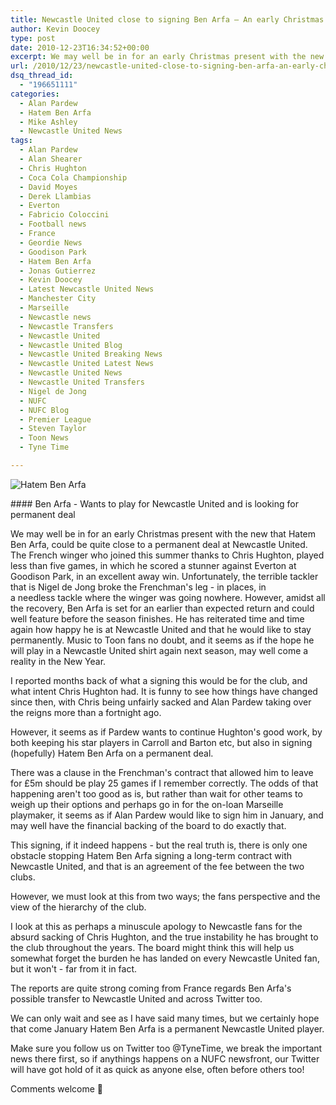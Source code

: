 ```yaml
---
title: Newcastle United close to signing Ben Arfa – An early Christmas present?
author: Kevin Doocey
type: post
date: 2010-12-23T16:34:52+00:00
excerpt: We may well be in for an early Christmas present with the new that Hatem Ben Arfa, could be quite close to a permanent deal..
url: /2010/12/23/newcastle-united-close-to-signing-ben-arfa-an-early-christmas-present/
dsq_thread_id:
  - "196651111"
categories:
  - Alan Pardew
  - Hatem Ben Arfa
  - Mike Ashley
  - Newcastle United News
tags:
  - Alan Pardew
  - Alan Shearer
  - Chris Hughton
  - Coca Cola Championship
  - David Moyes
  - Derek Llambias
  - Everton
  - Fabricio Coloccini
  - Football news
  - France
  - Geordie News
  - Goodison Park
  - Hatem Ben Arfa
  - Jonas Gutierrez
  - Kevin Doocey
  - Latest Newcastle United News
  - Manchester City
  - Marseille
  - Newcastle news
  - Newcastle Transfers
  - Newcastle United
  - Newcastle United Blog
  - Newcastle United Breaking News
  - Newcastle United Latest News
  - Newcastle United News
  - Newcastle United Transfers
  - Nigel de Jong
  - NUFC
  - NUFC Blog
  - Premier League
  - Steven Taylor
  - Toon News
  - Tyne Time

---
```

![Hatem Ben Arfa](https://www.tynetime.com/wp-content/uploads/2010/12/Hatem-Ben-Arfa-006.jpg "Hatem-Ben-Arfa-006")

#### Ben Arfa - Wants to play for Newcastle United and is looking for permanent deal

We may well be in for an early Christmas present with the new that Hatem Ben Arfa, could be quite close to a permanent deal at Newcastle United. The French winger who joined this summer thanks to Chris Hughton, played less than five games, in which he scored a stunner against Everton at Goodison Park, in an excellent away win. Unfortunately, the terrible tackler that is Nigel  de Jong broke the Frenchman's leg - in places, in a needless tackle where the winger was going nowhere. However, amidst all the recovery, Ben Arfa is set for an earlier than expected return and could well feature before the season finishes. He has reiterated time and time again how happy he is at Newcastle United and that he would like to stay permanently. Music to Toon fans no doubt, and it seems as if the hope he will play in a Newcastle United shirt again next season, may well come a reality in the New Year.

I reported months back of what a signing this would be for the club, and what intent Chris Hughton had. It is funny to see how things have changed since then, with Chris being unfairly sacked and Alan Pardew taking over the reigns more than a fortnight ago.

However, it seems as if Pardew wants to continue Hughton's good work, by both keeping his star players in Carroll and Barton etc, but also in signing (hopefully) Hatem Ben Arfa on a permanent deal.

There was a clause in the Frenchman's contract that allowed him to leave for £5m should be play 25 games if I remember correctly. The odds of that happening aren't too good as is, but rather than wait for other teams to weigh up their options and perhaps go in for the on-loan Marseille playmaker, it seems as if Alan Pardew would like to sign him in January, and may well have the financial backing of the board to do exactly that.

This signing, if it indeed happens - but the real truth is, there is only one obstacle stopping Hatem Ben Arfa signing a long-term contract with Newcastle United, and that is an agreement of the fee between the two clubs.

However, we must look at this from two ways; the fans perspective and the view of the hierarchy of the club.

I look at this as perhaps a minuscule apology to Newcastle fans for the absurd sacking of Chris Hughton, and the true instability he has brought to the club throughout the years. The board might think this will help us somewhat forget the burden he has landed on every Newcastle United fan, but it won't - far from it in fact.

The reports are quite strong coming from France regards Ben Arfa's possible transfer to Newcastle United and across Twitter too.

We can only wait and see as I have said many times, but we certainly hope that come January Hatem Ben Arfa is a permanent Newcastle United player.

Make sure you follow us on Twitter too @TyneTime, we break the important news there first, so if anythings happens on a NUFC newsfront, our Twitter will have got hold of it as quick as anyone else, often before others too!

Comments welcome 🙂
